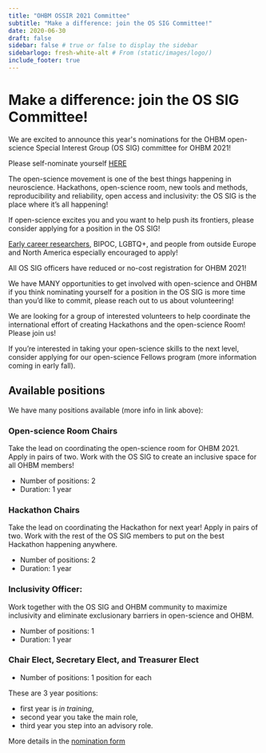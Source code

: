 ```yaml
---
title: "OHBM OSSIR 2021 Committee"
subtitle: "Make a difference: join the OS SIG Committee!"
date: 2020-06-30
draft: false
sidebar: false # true or false to display the sidebar
sidebarlogo: fresh-white-alt # From (static/images/logo/)
include_footer: true
---
```


# Make a difference: join the OS SIG Committee!

We are excited to announce this year's nominations for the OHBM open-science Special Interest Group (OS SIG) committee for OHBM 2021!

Please self-nominate yourself [HERE](https://forms.office.com/Pages/ResponsePage.aspx?id=DQSIkWdsW0yxEjajBLZtrQAAAAAAAAAAAAMAAC9pqdJUN0xITDMxUktDT0RCUjJMVlc1OTVSRTlTRS4u!)

The open-science movement is one of the best things happening in neuroscience. Hackathons, open-science room, new tools and methods, reproducibility and reliability, open access and inclusivity: the OS SIG is the place where it’s all happening!

If open-science excites you and you want to help push its frontiers, please consider applying for a position in the OS SIG! 

[Early career researchers](https://www.ohbmtrainees.com/), BIPOC, LGBTQ+, and people from outside Europe and North America especially encouraged to apply! 

All OS SIG officers have reduced or no-cost registration for OHBM 2021!

We have MANY opportunities to get involved with open-science and OHBM if you think nominating yourself for a position in the OS SIG is more time than you’d like to commit, please reach out to us about volunteering!

We are looking for a group of interested volunteers to help coordinate the international effort of creating Hackathons and the open-science Room! Please join us!

If you’re interested in taking your open-science skills to the next level, consider applying for our open-science Fellows program (more information coming in early fall).

## Available positions

We have many positions available (more info in link above):

### Open-science Room Chairs

Take the lead on coordinating the open-science room for OHBM 2021. Apply in pairs of two. Work with the OS SIG to create an inclusive space for all OHBM members! 

- Number of positions: 2
- Duration: 1 year

### Hackathon Chairs

Take the lead on coordinating the Hackathon for next year! Apply in pairs of two. Work with the rest of the OS SIG members to put on the best Hackathon happening anywhere.

- Number of positions: 2
- Duration: 1 year

### Inclusivity Officer: 

Work together with the OS SIG and OHBM community to maximize inclusivity and eliminate exclusionary barriers in open-science and OHBM.

- Number of positions: 1
- Duration: 1 year

### Chair Elect, Secretary Elect, and Treasurer Elect 

- Number of positions: 1 position for each

These are 3 year positions:
- first year is *in training*, 
- second year you take the main role, 
- third year you step into an advisory role. 

More details in the [nomination form](https://forms.office.com/Pages/ResponsePage.aspx?id=DQSIkWdsW0yxEjajBLZtrQAAAAAAAAAAAAMAAC9pqdJUN0xITDMxUktDT0RCUjJMVlc1OTVSRTlTRS4u)
